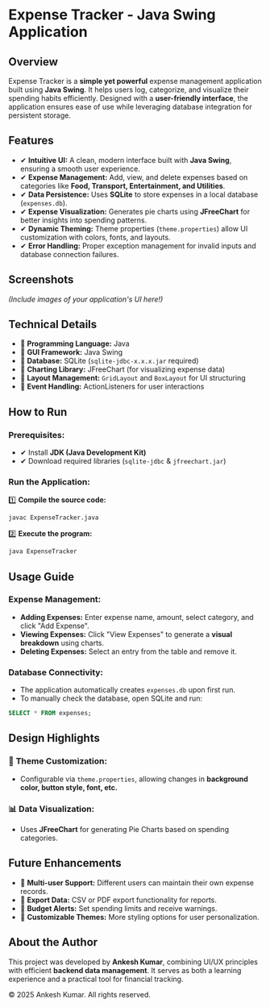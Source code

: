 # Expense Tracker - Java Swing Application

## Overview

Expense Tracker is a **simple yet powerful** expense management application built using **Java Swing**. It helps users log, categorize, and visualize their spending habits efficiently. Designed with a **user-friendly interface**, the application ensures ease of use while leveraging database integration for persistent storage.

## Features

- ✔ **Intuitive UI:** A clean, modern interface built with **Java Swing**, ensuring a smooth user experience.
- ✔ **Expense Management:** Add, view, and delete expenses based on categories like **Food, Transport, Entertainment, and Utilities**.
- ✔ **Data Persistence:** Uses **SQLite** to store expenses in a local database (`expenses.db`).
- ✔ **Expense Visualization:** Generates pie charts using **JFreeChart** for better insights into spending patterns.
- ✔ **Dynamic Theming:** Theme properties (`theme.properties`) allow UI customization with colors, fonts, and layouts.
- ✔ **Error Handling:** Proper exception management for invalid inputs and database connection failures.

## Screenshots

*(Include images of your application's UI here!)*

## Technical Details

- 📌 **Programming Language:** Java
- 📌 **GUI Framework:** Java Swing
- 📌 **Database:** SQLite (`sqlite-jdbc-x.x.x.jar` required)
- 📌 **Charting Library:** JFreeChart (for visualizing expense data)
- 📌 **Layout Management:** `GridLayout` and `BoxLayout` for UI structuring
- 📌 **Event Handling:** ActionListeners for user interactions

## How to Run

### Prerequisites:

- ✔ Install **JDK (Java Development Kit)**
- ✔ Download required libraries (`sqlite-jdbc` & `jfreechart.jar`)

### Run the Application:

1️⃣ **Compile the source code:**
```sh
javac ExpenseTracker.java
```

2️⃣ **Execute the program:**
```sh
java ExpenseTracker
```

## Usage Guide

### Expense Management:
* **Adding Expenses:** Enter expense name, amount, select category, and click "Add Expense".
* **Viewing Expenses:** Click "View Expenses" to generate a **visual breakdown** using charts.
* **Deleting Expenses:** Select an entry from the table and remove it.

### Database Connectivity:
* The application automatically creates `expenses.db` upon first run.
* To manually check the database, open SQLite and run:
```sql
SELECT * FROM expenses;
```

## Design Highlights

### 🎨 **Theme Customization:**
* Configurable via `theme.properties`, allowing changes in **background color, button style, font, etc.**

### 📊 **Data Visualization:**
* Uses **JFreeChart** for generating Pie Charts based on spending categories.

## Future Enhancements

- 🔹 **Multi-user Support:** Different users can maintain their own expense records.
- 🔹 **Export Data:** CSV or PDF export functionality for reports.
- 🔹 **Budget Alerts:** Set spending limits and receive warnings.
- 🔹 **Customizable Themes:** More styling options for user personalization.

## About the Author

This project was developed by **Ankesh Kumar**, combining UI/UX principles with efficient **backend data management**. It serves as both a learning experience and a practical tool for financial tracking.

© 2025 Ankesh Kumar. All rights reserved.